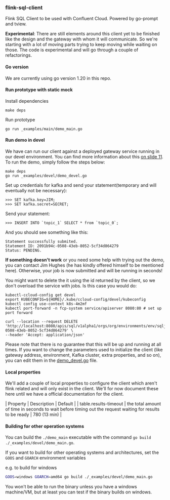 ### flink-sql-client

Flink SQL Client to be used with Confluent Cloud. Powered by go-prompt and tview.

**Experimental**: There are still elements around this client yet to be finished like the design and the gateway with whom it will communicate. So we're starting with a lot of moving parts trying to keep moving while waiting on those. The code is experimental and will go through a couple of refactorings.

#### Go version
We are currently using go version 1.20 in this repo.

#### Run prototype with static mock

Install dependencies

```
make deps
```

Run prototype

```
go run _examples/main/demo_main.go
```

#### Run demo in devel

We have can run our client against a deployed gateway service running in our devel environment. You can find more information about this [on slide 11](https://docs.google.com/presentation/d/1EARZ8hXm9i5h9p2OnjDVRMWWdEXyOMOfWZ0tcbF6tJo/edit#slide=id.g227e6404467_0_156). To run the demo, simply follow the steps below:

````
make deps
go run _examples/devel/demo_devel.go
````

Set up credentials for kafka and send your statement(temporary and will eventually not be necessary):

````
>>> SET kafka.key=JIM;
>>> SET kafka.secret=SECRET;
````

Send your statement:

````
>>> INSERT INTO `topic_1` SELECT * from `topic_0`;
````

And you should see something like this:

````
Statement successfully submited.
Statement ID: 2091b94c-0508-43eb-8052-5cf34d864279
Status: PENDING.
````


**If something doesn't work** or you need some help with trying out the demo, you can contact Jim Hughes (he has kindly offered himself to be mentioned here). Otherwise, your job is now submitted and will be running in seconds! 

You might want to delete the it using the id returned by the client, so we don't overload the service with jobs. Is this case you would do:

```
kubectl-ccloud-config get devel
export KUBECONFIG=${HOME}/.kube/ccloud-config/devel/kubeconfig
kubectl config use-context k8s-4m2mf
kubectl port-forward -n fcp-system service/apiserver 8080:80 # set up port forward

curl --location --request DELETE 'http://localhost:8080/apis/sql/v1alpha1/orgs/org/environments/env/sqljobs/2091b94c-0508-43eb-8052-5cf34d864279' \
--header 'Accept: application/json'
```

Please note that there is no guarantee that this will be up and running at all times. If you want to change the parameters used to initialize the client (like gateway address, environment, Kafka cluster, extra properties, and so on), you can edit them in the [demo_devel.go](./_examples/devel/demo_devel.go) file.


#### Local properties

We'll add a couple of local properties to configure the client which aren't flink related and will only exist in the client. We'll for now document these here until we have a official documentation for the client.

| Property | Description | Default |
| table.results-timeout | the total amount of time in seconds to wait before timing out the request waiting for results to be ready | 780 (13 min) |


#### Building for other operation systems

You can build the `./demo_main` executable with the command `go build ./_examples/devel/demo_main.go`.

If you want to build for other operating systems and architectures, set the `GOOS` and `GOARCH` environment variables

e.g. to build for windows

```sh
GOOS=windows GOARCH=amd64 go build ./_examples/devel/demo_main.go
```

You won't be able to run the binary unless you have a windows machine/VM, but at least you can test if the binary builds on windows.

